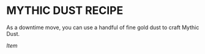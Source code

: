 ﻿---
tags:
  - Item
name: 'MYTHIC DUST RECIPE'
description: 'As a downtime move, you can use a handful of fine gold dust to craft Mythic Dust.'
---

# MYTHIC DUST RECIPE

As a downtime move, you can use a handful of fine gold dust to craft Mythic Dust.

*Item*
